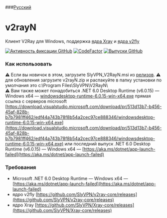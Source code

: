 ###[Русский](README.RUS.md)
# v2rayN
Клиент V2Ray для Windows, поддержка [ядра Xray](https://github.com/XTLS/Xray-core) и [ядра v2fly](https://github.com/v2fly/v2ray-core)


[![Активность фиксации GitHub](https://img.shields.io/github/commit-activity/m/slyvpn/v2rayN)](https://github.com/slyvpn/v2rayN/commits/master)
[![CodeFactor](https://www.codefactor.io/repository/github/slyvpn/v2rayn/badge)](https://www.codefactor.io/repository/github/slyvpn/v2rayn)
[![Выпуски GitHub](https://img./github/downloads/slyvpn/v2rayN/latest/total?logo=github)](https://github.com/slyvpn/v2rayN/releases)

### Как использовать
⚠️ Если вы новичок в этом, загрузите SlyVPN_V2RayN.msi из [релизов](https://github.com/SlyVPN/v2rayN/releases).
⚠️ для обновления загрузите v2rayN.zip и распакуйте в папку установки по умолчания это c:\Program Files\SlyVPN\V2RayN\   
⚠️ Вам также может понадобиться .NET 6.0 Desktop Runtime (v6.0.15) — Windows x64 — [windowsdesktop-runtime-6.0.15-win-x64.exe](https://github.com/SlyVPN/V2RayN/releases/download/6.19.11.01/windowsdesktop-runtime-6.0.15-win-x64.exe) прямая ссылка с серверов microsoft [https://download.visualstudio.microsoft.com/download/pr/513d13b7-b456-45af-828b-b7b7981ff462/edf44a743b78f8b54a2cec97ce888346/windowsdesktop-runtime-6.0.15-win-x64.exe](https://download.visualstudio.microsoft.com/download/pr/513d13b7-b456-45af-828b-b7b7981ff462/edf44a743b78f8b54a2cec97ce888346/windowsdesktop-runtime-6.0.15-win-x64.exe) или последний выпуск .NET 6.0 Desktop Runtime (v6.0.15) — Windows x64 — [https://aka.ms/dotnet/app-launch-failed](https://aka.ms/dotnet/app-launch-failed)

### Требования
- Microsoft .NET 6.0 Desktop Runtime — Windows x64 — [https://aka.ms/dotnet/app-launch-failed](https://aka.ms/dotnet/app-launch-failed)
- ядро v2fly [https://github.com/SlyVPN/v2ray-core/releases](https://github.com/SlyVPN/v2ray-core/releases)
- ядро Xray [https://github.com/SlyVPN/Xray-core/releases](https://github.com/SlyVPN/Xray-core/releases)

 

